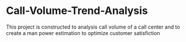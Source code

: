 # Call-Volume-Trend-Analysis
This project is constructed to analysis call volume of a call center and to create a man power estimation to optimize customer satisfiction
